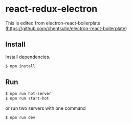 # react-redux-electron
This is edited from electron-react-boilerplate (https://github.com/chentsulin/electron-react-boilerplate)

## Install

Install dependencies.

```bash
$ npm install
```


## Run

```bash
$ npm run hot-server
$ npm run start-hot
```

or run two servers with one command

```bash
$ npm run dev
```
